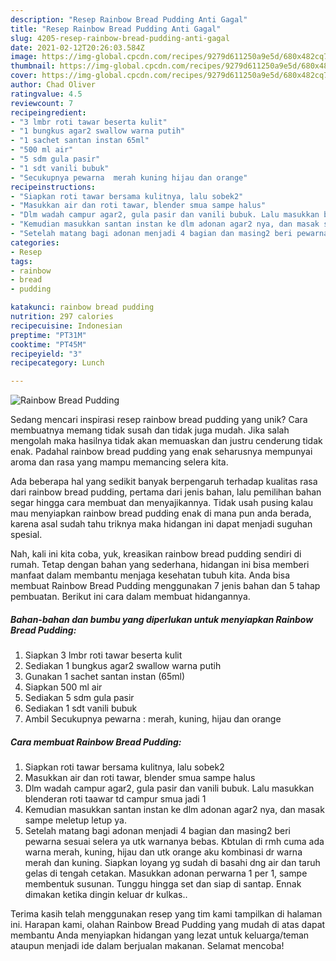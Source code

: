 ```yaml
---
description: "Resep Rainbow Bread Pudding Anti Gagal"
title: "Resep Rainbow Bread Pudding Anti Gagal"
slug: 4205-resep-rainbow-bread-pudding-anti-gagal
date: 2021-02-12T20:26:03.584Z
image: https://img-global.cpcdn.com/recipes/9279d611250a9e5d/680x482cq70/rainbow-bread-pudding-foto-resep-utama.jpg
thumbnail: https://img-global.cpcdn.com/recipes/9279d611250a9e5d/680x482cq70/rainbow-bread-pudding-foto-resep-utama.jpg
cover: https://img-global.cpcdn.com/recipes/9279d611250a9e5d/680x482cq70/rainbow-bread-pudding-foto-resep-utama.jpg
author: Chad Oliver
ratingvalue: 4.5
reviewcount: 7
recipeingredient:
- "3 lmbr roti tawar beserta kulit"
- "1 bungkus agar2 swallow warna putih"
- "1 sachet santan instan 65ml"
- "500 ml air"
- "5 sdm gula pasir"
- "1 sdt vanili bubuk"
- "Secukupnya pewarna  merah kuning hijau dan orange"
recipeinstructions:
- "Siapkan roti tawar bersama kulitnya, lalu sobek2"
- "Masukkan air dan roti tawar, blender smua sampe halus"
- "Dlm wadah campur agar2, gula pasir dan vanili bubuk. Lalu masukkan blenderan roti taawar td campur smua jadi 1"
- "Kemudian masukkan santan instan ke dlm adonan agar2 nya, dan masak sampe meletup letup ya."
- "Setelah matang bagi adonan menjadi 4 bagian dan masing2 beri pewarna sesuai selera ya utk warnanya bebas. Kbtulan di rmh cuma ada warna merah, kuning, hijau dan utk orange aku kombinasi dr warna merah dan kuning. Siapkan loyang yg sudah di basahi dng air dan taruh gelas di tengah cetakan. Masukkan adonan perwarna 1 per 1, sampe membentuk susunan. Tunggu hingga set dan siap di santap. Ennak dimakan ketika dingin keluar dr kulkas.."
categories:
- Resep
tags:
- rainbow
- bread
- pudding

katakunci: rainbow bread pudding 
nutrition: 297 calories
recipecuisine: Indonesian
preptime: "PT31M"
cooktime: "PT45M"
recipeyield: "3"
recipecategory: Lunch

---
```



![Rainbow Bread Pudding](https://img-global.cpcdn.com/recipes/9279d611250a9e5d/680x482cq70/rainbow-bread-pudding-foto-resep-utama.jpg)

Sedang mencari inspirasi resep rainbow bread pudding yang unik? Cara membuatnya memang tidak susah dan tidak juga mudah. Jika salah mengolah maka hasilnya tidak akan memuaskan dan justru cenderung tidak enak. Padahal rainbow bread pudding yang enak seharusnya mempunyai aroma dan rasa yang mampu memancing selera kita.



Ada beberapa hal yang sedikit banyak berpengaruh terhadap kualitas rasa dari rainbow bread pudding, pertama dari jenis bahan, lalu pemilihan bahan segar hingga cara membuat dan menyajikannya. Tidak usah pusing kalau mau menyiapkan rainbow bread pudding enak di mana pun anda berada, karena asal sudah tahu triknya maka hidangan ini dapat menjadi suguhan spesial.


Nah, kali ini kita coba, yuk, kreasikan rainbow bread pudding sendiri di rumah. Tetap dengan bahan yang sederhana, hidangan ini bisa memberi manfaat dalam membantu menjaga kesehatan tubuh kita. Anda bisa membuat Rainbow Bread Pudding menggunakan 7 jenis bahan dan 5 tahap pembuatan. Berikut ini cara dalam membuat hidangannya.

<!--inarticleads1-->

##### Bahan-bahan dan bumbu yang diperlukan untuk menyiapkan Rainbow Bread Pudding:

1. Siapkan 3 lmbr roti tawar beserta kulit
1. Sediakan 1 bungkus agar2 swallow warna putih
1. Gunakan 1 sachet santan instan (65ml)
1. Siapkan 500 ml air
1. Sediakan 5 sdm gula pasir
1. Sediakan 1 sdt vanili bubuk
1. Ambil Secukupnya pewarna : merah, kuning, hijau dan orange




<!--inarticleads2-->

##### Cara membuat Rainbow Bread Pudding:

1. Siapkan roti tawar bersama kulitnya, lalu sobek2
1. Masukkan air dan roti tawar, blender smua sampe halus
1. Dlm wadah campur agar2, gula pasir dan vanili bubuk. Lalu masukkan blenderan roti taawar td campur smua jadi 1
1. Kemudian masukkan santan instan ke dlm adonan agar2 nya, dan masak sampe meletup letup ya.
1. Setelah matang bagi adonan menjadi 4 bagian dan masing2 beri pewarna sesuai selera ya utk warnanya bebas. Kbtulan di rmh cuma ada warna merah, kuning, hijau dan utk orange aku kombinasi dr warna merah dan kuning. Siapkan loyang yg sudah di basahi dng air dan taruh gelas di tengah cetakan. Masukkan adonan perwarna 1 per 1, sampe membentuk susunan. Tunggu hingga set dan siap di santap. Ennak dimakan ketika dingin keluar dr kulkas..




Terima kasih telah menggunakan resep yang tim kami tampilkan di halaman ini. Harapan kami, olahan Rainbow Bread Pudding yang mudah di atas dapat membantu Anda menyiapkan hidangan yang lezat untuk keluarga/teman ataupun menjadi ide dalam berjualan makanan. Selamat mencoba!
